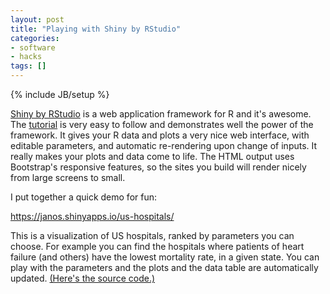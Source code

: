 ```yaml
---
layout: post
title: "Playing with Shiny by RStudio"
categories:
- software
- hacks
tags: []
---
```

{% include JB/setup %}

[Shiny by RStudio][1] is a web application framework for R and it's awesome.
The [tutorial][2] is very easy to follow and demonstrates well the power of the framework.
It gives your R data and plots a very nice web interface,
with editable parameters,
and automatic re-rendering upon change of inputs.
It really makes your plots and data come to life.
The HTML output uses Bootstrap's responsive features,
so the sites you build will render nicely from large screens to small.

I put together a quick demo for fun:

https://janos.shinyapps.io/us-hospitals/

This is a visualization of US hospitals,
ranked by parameters you can choose.
For example you can find the hospitals where patients of heart failure (and others) have the lowest mortality rate,
in a given state.
You can play with the parameters and the plots and the data table are automatically updated.
[(Here's the source code.)][3]

[1]: http://shiny.rstudio.com/
[2]: http://shiny.rstudio.com/tutorial/
[3]: https://github.com/janosgyerik/r-shiny-us-hospitals
